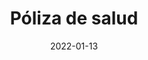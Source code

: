---
title: 'Póliza de salud'
date: '2022-01-13'
description: 'Lorem ipsum dolor sit amet, consectetur adipiscing vehicula id nulla dignissim dapibus ultrices.'
image: './policehealth.jpeg'
alt: 'Imagen de póliza de salud'
contentId: 'generalServices'
---